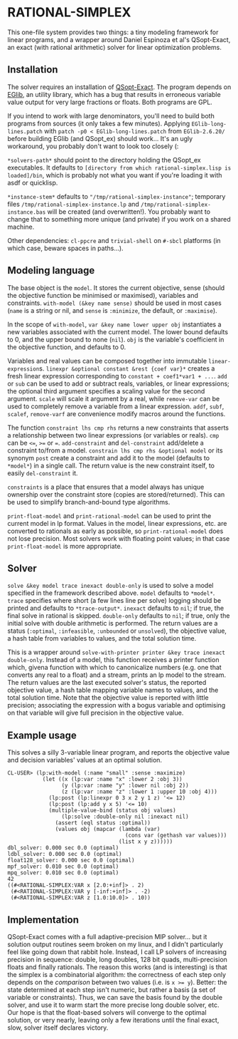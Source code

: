 RATIONAL-SIMPLEX
================

This one-file system provides two things: a tiny modeling framework
for linear programs, and a wrapper around Daniel Espinoza et al's
QSopt-Exact, an exact (with rational arithmetic) solver for linear
optimization problems.

Installation
------------

The solver requires an installation of
[QSopt-Exact](http://www.dii.uchile.cl/~daespino/ESolver_doc/main.html).
The program depends on
[EGlib](http://www.dii.uchile.cl/~daespino/EGlib_doc/main.html), an
utility library, which has a bug that results in erroneous variable
value output for very large fractions or floats.  Both programs are
GPL.

If you intend to work with large denominators, you'll need to build
both programs from sources (it only takes a few minutes).  Applying
`EGlib-long-lines.patch` with `patch -p0 < EGlib-long-lines.patch`
from `EGlib-2.6.20/` before building EGlib (and QSopt_ex) should
work... It's an ugly workaround, you probably don't want to look too
closely (:

`*solvers-path*` should point to the directory holding the QSopt_ex
executables.  It defaults to
`[directory from which rational-simplex.lisp is loaded]/bin`, which is
probably not what you want if you're loading it with asdf or
quicklisp.

`*instance-stem*` defaults to `"/tmp/rational-simplex-instance"`;
temporary files `/tmp/rational-simplex-instance.lp` and
`/tmp/rational-simplex-instance.bas` will be created (and
overwritten!).  You probably want to change that to something more
unique (and private) if you work on a shared machine.

Other dependencies: `cl-ppcre` and `trivial-shell` on `#-sbcl`
platforms (in which case, beware spaces in paths...).

Modeling language
-----------------

The base object is the `model`.  It stores the current objective,
sense (should the objective function be minimised or maximised),
variables and constraints.  `with-model (&key name sense)` should be
used in most cases (`name` is a string or nil, and `sense` is
`:minimize`, the default, or `:maximise`).

In the scope of `with-model`, `var &key name lower upper obj`
instantiates a new variables associated with the current model.  The
lower bound defaults to 0, and the upper bound to none (`nil`).  `obj`
is the variable's coefficient in the objective function, and defaults
to 0.

Variables and real values can be composed together into immutable
`linear-expression`s.  `linexpr &optional constant &rest {coef var}*`
creates a fresh linear expression corresponding to `constant +
coef1*var1 + ...`.  `add` or `sub` can be used to add or subtract
reals, variables, or linear expressions; the optional third argument
specifies a scaling value for the second argument.  `scale` will scale
it argument by a real, while `remove-var` can be used to completely
remove a variable from a linear expression. `addf`, `subf`, `scalef`,
`remove-varf` are convenience modify macros around the functions.

The function `constraint lhs cmp rhs` returns a new constraints that
asserts a relationship between two linear expressions (or variables or
reals).  `cmp` can be `<=`, `>=` or `=`.  `add-constraint` and
`del-constraint` add/delete a constraint to/from a model.  `constrain
lhs cmp rhs &optional model` or its synonym `post` create a constraint
and add it to the model (defaults to `*model*`) in a single call.  The
return value is the new constraint itself, to easily `del-constraint`
it.

`constraints` is a place that ensures that a model always has unique
ownership over the constraint store (copies are stored/returned).
This can be used to simplify branch-and-bound type algorithms.

`print-float-model` and `print-rational-model` can be used to print
the current model in lp format.  Values in the model, linear
expressions, etc. are converted to rationals as early as possible, so
`print-rational-model` does not lose precision.  Most solvers work
with floating point values; in that case `print-float-model` is more
appropriate.

Solver
------

`solve &key model trace inexact double-only` is used to solve a model
specified in the framework described above.  `model` defaults to
`*model*`.  `trace` specifies where short (a few lines line per solve)
logging should be printed and defaults to `*trace-output*`.  `inexact`
defaults to `nil`; if true, the final solve in rational is skipped.
`double-only` defaults to `nil`; if true, only the initial solve with
double arithmetic is performed.  The return values are a status
(`:optimal`, `:infeasible`, `:unbounded` or `unsolved`), the objective
value, a hash table from variables to values, and the total solution
time.

This is a wrapper around `solve-with-printer printer &key trace
inexact double-only`.  Instead of a model, this function receives a
printer function which, givena function with which to canonicalize
numbers (e.g. one that converts any real to a float) and a stream,
prints an lp model to the stream.  The return values are the last
executed solver's status, the reported objective value, a hash table
mapping variable names to values, and the total solution time.  Note
that the objective value is reported with little precision;
associating the expression with a bogus variable and optimising on
that variable will give full precision in the objective value.

Example usage
-------------

This solves a silly 3-variable linear program, and reports the
objective value and decision variables' values at an optimal
solution.

    CL-USER> (lp:with-model (:name "small" :sense :maximize)
               (let ((x (lp:var :name "x" :lower 2 :obj 3))
                     (y (lp:var :name "y" :lower nil :obj 2))
                     (z (lp:var :name "z" :lower 1 :upper 10 :obj 4)))
                 (lp:post (lp:linexpr 0 3 x 2 y 1 z) '<= 12)
                 (lp:post (lp:add y x 5) '<= 10)
                 (multiple-value-bind (status obj values)
                     (lp:solve :double-only nil :inexact nil)
                   (assert (eql status :optimal))
                   (values obj (mapcar (lambda (var)
                                         (cons var (gethash var values)))
                                       (list x y z))))))
    dbl_solver: 0.000 sec 0.0 (optimal)
    ldbl_solver: 0.000 sec 0.0 (optimal)
    float128_solver: 0.000 sec 0.0 (optimal)
    mpf_solver: 0.010 sec 0.0 (optimal)
    mpq_solver: 0.010 sec 0.0 (optimal)
    42
    ((#<RATIONAL-SIMPLEX:VAR x [2.0:+inf]> . 2)
     (#<RATIONAL-SIMPLEX:VAR y [-inf:+inf]> . -2)
     (#<RATIONAL-SIMPLEX:VAR z [1.0:10.0]> . 10))

Implementation
--------------

QSopt-Exact comes with a full adaptive-precision MIP solver... but it
solution output routines seem broken on my linux, and I didn't
particularly feel like going down that rabbit hole.  Instead, I call
LP solvers of increasing precision in sequence: double, long doubles,
128 bit quads, multi-precision floats and finally rationals.  The
reason this works (and is interesting) is that the simplex is a
combinatorial algorithm: the correctness of each step only depends on
the *comparison* between two values (i.e. is `x >= y`).  Better: the
state determined at each step isn't numeric, but rather a basis (a set
of variable or constraints).  Thus, we can save the basis found by the
double solver, and use it to warm start the more precise long double
solver, etc.  Our hope is that the float-based solvers will converge
to the optimal solution, or very nearly, leaving only a few iterations
until the final exact, slow, solver itself declares victory.

